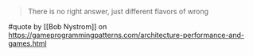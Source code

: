 > There is no right answer, just different flavors of wrong

#quote by [[Bob Nystrom]] on https://gameprogrammingpatterns.com/architecture-performance-and-games.html